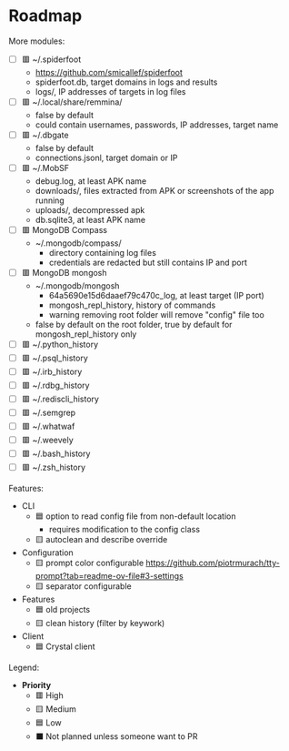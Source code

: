 # Roadmap

More modules:

- [ ] 🟥 ~/.spiderfoot
  - https://github.com/smicallef/spiderfoot
  - spiderfoot.db, target domains in logs and results
  - logs/, IP addresses of targets in log files
- [ ] 🟥 ~/.local/share/remmina/
  - false by default
  - could contain usernames, passwords, IP addresses, target name
- [ ] 🟥 ~/.dbgate
  - false by default
  - connections.jsonl, target domain or IP
- [ ] 🟥 ~/.MobSF
  - debug.log, at least APK name
  - downloads/, files extracted from APK or screenshots of the app running
  - uploads/, decompressed apk
  - db.sqlite3, at least APK name
- [ ] 🟥 MongoDB Compass
  - ~/.mongodb/compass/
    - directory containing log files
    - credentials are redacted but still contains IP and port
- [ ] 🟥 MongoDB mongosh
  - ~/.mongodb/mongosh
    - 64a5690e15d6daaef79c470c_log, at least target (IP port)
    - mongosh_repl_history, history of commands
    - warning removing root folder will remove "config" file too
  - false by default on the root folder, true by default for mongosh_repl_history only
- [ ] 🟥 ~/.python_history
- [ ] 🟥 ~/.psql_history
- [ ] 🟥 ~/.irb_history
- [ ] 🟥 ~/.rdbg_history
- [ ] 🟥 ~/.rediscli_history
- [ ] 🟥 ~/.semgrep
- [ ] 🟥 ~/.whatwaf
- [ ] 🟥 ~/.weevely
- [ ] 🟥 ~/.bash_history
- [ ] 🟥 ~/.zsh_history

Features:

- CLI
  - 🟦 option to read config file from non-default location
    - requires modification to the config class
  - 🟨 autoclean and describe override
- Configuration
  - 🟨 prompt color configurable https://github.com/piotrmurach/tty-prompt?tab=readme-ov-file#3-settings
  - 🟨 separator configurable
- Features
  - 🟦 old projects
  - 🟨 clean history (filter by keywork)
- Client
  - 🟦 Crystal client

Legend:

- **Priority**
  - 🟥 High
  - 🟨 Medium
  - 🟦 Low
  - ⬛ Not planned unless someone want to PR
